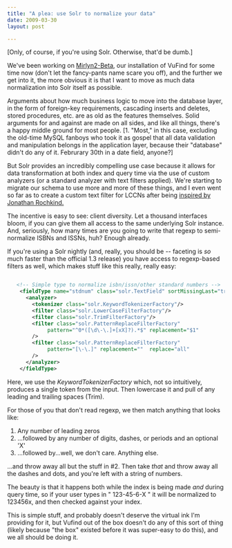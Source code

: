 ```yaml
---
title: "A plea: use Solr to normalize your data"
date: 2009-03-30
layout: post

---
```


[Only, of course, if you're using Solr. Otherwise, that'd be dumb.]

We've been working on <a title="Mirlyn2-Beta Library Catalog at the University of Michigan University LIbrary" href="http://mirlyn2-beta.lib.umich.edu/">Mirlyn2-Beta</a>, our installation of VuFind for some time now (don't let the fancy-pants name scare you off), and the further we get into it, the more obvious it is that I want to move as much data normalization into Solr itself as possible.

Arguments about how much business logic to move into the database layer, in the form of foreign-key requirements, cascading inserts and deletes, stored procedures, etc. are as old as the features themselves. Solid arguments for and against are made on all sides, and like all things, there's a happy middle ground for most people. [1. "Most," in this case, excluding the old-time MySQL fanboys who took it as gospel that all data validation and manipulation belongs in the application layer, because their "database" didn't do any of it. Februrary 30th in a date field, anyone?]

But Solr provides an incredibly compelling use case because it allows for data transformation at both index and query time via the use of custom analyzers (or a standard analyzer with text filters applied). We're starting to migrate our schema to use more and more of these things, and I even went so far as to create a custom text filter for LCCNs after being <a href="http://bibwild.wordpress.com/2009/03/11/normalize-your-lccns/">inspired by Jonathan Rochkind.</a>

The incentive is easy to see: client diversity. Let a thousand interfaces bloom, if you can give them all access to the same underlying Solr instance. And, seriously, how many times are you going to write that regexp to semi-normalize ISBNs and ISSNs, huh? Enough already.

If you're using a Solr nightly (and, really, you should be -- faceting is <em>so</em> much faster than the official 1.3 release) you have access to regexp-based filters as well, which makes stuff like this really, really easy:


~~~xml

   <!-- Simple type to normalize isbn/issn/other standard numbers -->
    <fieldType name="stdnum" class="solr.TextField" sortMissingLast="true" omitNorms="true" >
      <analyzer>
        <tokenizer class="solr.KeywordTokenizerFactory"/>
        <filter class="solr.LowerCaseFilterFactory"/>
        <filter class="solr.TrimFilterFactory"/>
        <filter class="solr.PatternReplaceFilterFactory"
             pattern="^0*([\d\-\.]+[xX]?).*$" replacement="$1"
        />
        <filter class="solr.PatternReplaceFilterFactory"
             pattern="[\-\.]" replacement=""  replace="all"
        />
      </analyzer>
    </fieldType>


~~~

Here, we use the <em>KeywordTokenizerFactory</em> which, not so intuitively, produces a single token from the input. Then lowercase it and pull of any leading and trailing spaces (Trim).

For those of you that don't read regexp, we then match anything that looks like:

1. Any number of leading zeros
2. ...followed by any number of digits, dashes, or periods and an optional 'X'
3. ...followed by...well, we don't care. Anything else.

...and throw away all but the stuff in #2. Then take <em>that</em> and throw away all the dashes and dots, and you're left with a string of numbers.

The beauty is that it happens both while the index is being made <em>and</em> during query time, so if your user types in " 123-45-6-X  " it will be normalized to 123456x, and then checked against your index.

This is simple stuff, and probably doesn't deserve the virtual ink I'm providing for it, but Vufind out of the box doesn't do any of this sort of thing (likely because "the box" existed before it was super-easy to do this), and we all should be doing it.

